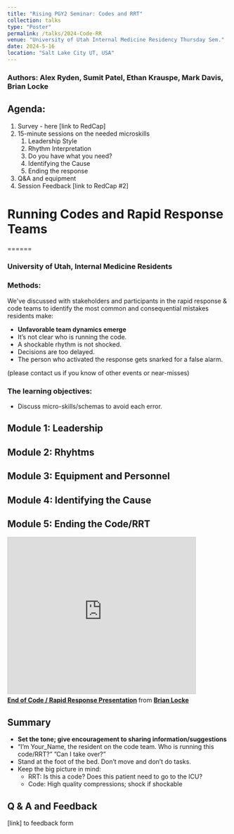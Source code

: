 ```yaml
---
title: "Rising PGY2 Seminar: Codes and RRT"
collection: talks
type: "Poster"
permalink: /talks/2024-Code-RR
venue: "University of Utah Internal Medicine Residency Thursday Sem."
date: 2024-5-16
location: "Salt Lake City UT, USA"
---
```


### Authors: Alex Ryden, Sumit Patel, Ethan Krauspe, Mark Davis, Brian Locke

## Agenda: 
1. Survey - here [link to RedCap]
2. 15-minute sessions on the needed microskills
    1. Leadership Style
    2. Rhythm Interpretation
    3. Do you have what you need?
    4. Identifying the Cause
    5. Ending the response
3. Q&A and equipment
4. Session Feedback [link to RedCap #2]

# Running Codes and Rapid Response Teams 
======
### University of Utah, Internal Medicine Residents

### Methods: 
We've discussed with stakeholders and participants in the rapid response & code teams to identify the most common and consequential mistakes residents make: 
- **Unfavorable team dynamics emerge**
- It’s not clear who is running the code.
- A shockable rhythm is not shocked.
- Decisions are too delayed.
- The person who activated the response gets snarked for a false alarm.

(please contact us if you know of other events or near-misses)

### The learning objectives:
- Discuss micro-skills/schemas to avoid each error.   

## Module 1: Leadership

## Module 2: Rhyhtms

## Module 3: Equipment and Personnel

## Module 4: Identifying the Cause

## Module 5: Ending the Code/RRT

<iframe src="https://www.slideshare.net/slideshow/embed_code/key/6V2VZwJ2N9SF1b" width="427" height="356" frameborder="0" marginwidth="0" marginheight="0" scrolling="no" style="border:1px solid #CCC; border-width:1px; margin-bottom:5px; max-width: 100%;" allowfullscreen> </iframe> <div style="margin-bottom:5px"> <strong> <a href="https://www.slideshare.net/slideshow/end-of-code-rapid-response-presentation/267921104" title="End of Code / Rapid Response Presentation" target="_blank">End of Code / Rapid Response Presentation</a> </strong> from <strong><a href="https://www.slideshare.net/BrianLocke9" target="_blank">Brian Locke</a></strong> </div>


## Summary

- **Set the tone; give encouragement to sharing information/suggestions**
- “I’m Your_Name, the resident on the code team. Who is running this code/RRT?” ”Can I take over?”
- Stand at the foot of the bed. Don’t move and don’t do tasks. 
- Keep the big picture in mind:
    - RRT: Is this a code? Does this patient need to go to the ICU?
    - Code: High quality compressions; shock if shockable

## Q & A and Feedback 

[link] to feedback form

